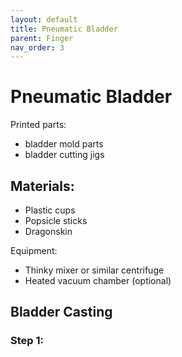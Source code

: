 ```yaml
---
layout: default
title: Pneumatic Bladder
parent: Finger
nav_order: 3
--- 
```


# Pneumatic Bladder

Printed parts:
- bladder mold parts
- bladder cutting jigs

Materials:
- 
- Plastic cups
- Popsicle sticks
- Dragonskin 

Equipment:
- Thinky mixer or similar centrifuge
- Heated vacuum chamber (optional)


## Bladder Casting

### Step 1:



